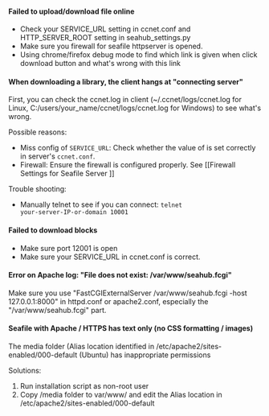 #### Failed to upload/download file online

* Check your SERVICE_URL setting in ccnet.conf and HTTP_SERVER_ROOT setting in seahub_settings.py
* Make sure you firewall for seafile httpserver is opened.
* Using chrome/firefox debug mode to find which link is given when click download button and what's wrong with this link

#### When downloading a library, the client hangs at "connecting server"

First, you can check the ccnet.log in client (~/.ccnet/logs/ccnet.log for Linux, C:/users/your_name/ccnet/logs/ccnet.log for Windows) to see what's wrong.

Possible reasons:

* Miss config of  <code>SERVICE_URL</code>: Check whether the value of is set correctly in server's <code>ccnet.conf</code>.
* Firewall: Ensure the firewall is configured properly. See [[Firewall Settings for Seafile Server ]]

Trouble shooting:

* Manually telnet to see if you can connect: <code>telnet your-server-IP-or-domain 10001</code> 

#### Failed to download blocks

* Make sure port 12001 is open
* Make sure your SERVICE_URL in ccnet.conf is correct.

#### Error on Apache log: "File does not exist: /var/www/seahub.fcgi"

Make sure you use "FastCGIExternalServer /var/www/seahub.fcgi -host 127.0.0.1:8000" in httpd.conf or apache2.conf, especially the "/var/www/seahub.fcgi" part.

#### Seafile with Apache / HTTPS has text only (no CSS formatting / images)

The media folder (Alias location identified in /etc/apache2/sites-enabled/000-default (Ubuntu) has inappropriate permissions

Solutions:
1. Run installation script as non-root user
2. Copy /media folder to var/www/ and edit the Alias location in /etc/apache2/sites-enabled/000-default